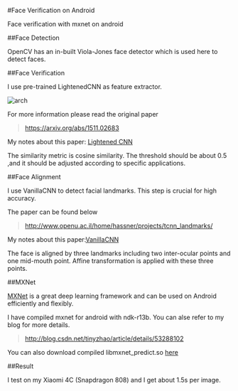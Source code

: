 #Face Verification on Android

Face verification with mxnet on android

##Face Detection

OpenCV has an in-built Viola-Jones face detector which is used here to detect faces.

##Face Verification

I use pre-trained LightenedCNN as feature extractor. 

![arch](http://img.blog.csdn.net/20161112165845008)

For more information please read the original paper

>https://arxiv.org/abs/1511.02683

My notes about this paper: [Lightened CNN](http://blog.csdn.net/tinyzhao/article/details/53127870)

The similarity metric is cosine similarity. The threshold should be about 0.5 ,and it should be adjusted according to specific applications.

##Face Alignment

I use VanillaCNN to detect facial landmarks. This step is crucial for high accuracy.

The paper can be found below

>http://www.openu.ac.il/home/hassner/projects/tcnn_landmarks/ 

My notes about this paper:[VanillaCNN](http://blog.csdn.net/tinyzhao/article/details/53559373)

The face is aligned by three landmarks including two inter-ocular points and one mid-mouth point. Affine transformation is applied with these three points.

##MXNet

[MXNet](http://mxnet.io/) is a great deep learning framework and can be used on Android efficiently and flexibly.

I have compiled mxnet for android with ndk-r13b. You can alse refer to my blog for more details.

>http://blog.csdn.net/tinyzhao/article/details/53288102

You can also download compiled libmxnet_predict.so [here](https://github.com/flyingzhao/FaceVerificationAndroid/blob/master/app/src/main/jniLibs/armeabi/libmxnet_predict.so)

##Result

I test on my Xiaomi 4C (Snapdragon 808) and I get about 1.5s per image.

